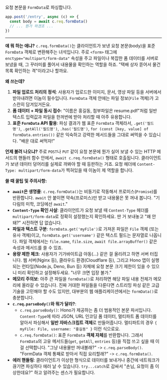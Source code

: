 요청 본문을 `FormData`로 파싱합니다.

```javascript
app.post('/entry', async (c) => {
  const body = await c.req.formData()
  // ... 뭔가 하겠죠 ...
})
```

---

**얘 뭐 하는 애냐?**
`c.req.formData()`는 클라이언트가 보낸 요청 본문(body)을 표준 `FormData` 객체로 변환해주는 녀석입니다. 주로 `<form>` 태그에 `enctype="multipart/form-data"` 속성을 주고 파일이나 복잡한 폼 데이터를 서버로 보냈을 때, 그 꾸러미를 풀어서 내용물을 확인하는 역할을 하죠. "택배 상자 뜯어서 물건 목록 확인하는 격"이라고나 할까요.

**왜 쓰는데?**
1.  **파일 업로드 처리의 정석**: 사용자가 업로드한 이미지, 문서, 영상 파일 등을 서버에서 받아내려면 이놈이 필수입니다. `FormData` 객체 안에는 파일 정보(`File` 객체)가 고스란히 담겨있거든요.
2.  **폼 데이터 + 파일 동시 접수**: "이름은 홍길동, 첨부파일은 resume.pdf"처럼 일반 텍스트 입력값과 파일을 한꺼번에 받아 처리할 때 아주 유용합니다.
3.  **표준 `FormData` API 활용**: 파싱 결과가 웹 표준 `FormData` 객체라서, `.get('필드명')`, `.getAll('필드명')`, `.has('필드명')`, `for (const [key, value] of formData.entries())` 같은 익숙하고 강력한 메서드들을 그대로 써먹을 수 있습니다. "배운 대로 써먹자!"

**언제 불려 나오냐?**
주로 `POST`나 `PUT` 같이 요청 본문에 뭔가 실어 보낼 수 있는 HTTP 메서드의 핸들러 함수 안에서, `await c.req.formData()` 형태로 호출됩니다. 클라이언트가 보낸 데이터 덩어리를 실제로 까봐야 할 때 등판하는 거죠. 요청 헤더에 `Content-Type: multipart/form-data`가 찍혀있을 때 이놈이 제 역할을 합니다.

**쓸 때 꿀팁 및 주의사항:**
*   **`await`은 생명줄**: `c.req.formData()`는 비동기로 작동해서 프로미스(`Promise`)를 반환합니다. `await` 안 붙이면 약속(프로미스)만 받고 내용물은 못 꺼내 봅니다. "기다림의 미학, 코딩에선 `await`."
*   **`Content-Type` 확인 사살**: 클라이언트가 요청 보낼 때 `Content-Type` 헤더를 `multipart/form-data`로 정확히 설정했는지 확인하세요. 딴 거 보내놓고 "왜 안돼?" 시전하면 답 없습니다.
*   **파일과 텍스트 구분**: `formData.get('myFile')`로 가져온 파일은 `File` 객체 (또는 유사 객체)이고, `formData.get('username')` 같은 텍스트 필드는 문자열로 나옵니다. 파일 객체에서는 `file.name`, `file.size`, `await file.arrayBuffer()` 같은 속성과 메서드를 쓸 수 있죠.
*   **용량 제한 체크**: 사용자가 기가바이트급 야동(...) 같은 걸 올리려고 하면 서버 터집니다. 웹 서버(Nginx 등), 클라우드 환경(Cloudflare 등), 그리고 Hono 앱이 실행되는 런타임(Node.js, Deno, Bun 등) 자체에 요청 본문 크기 제한이 있을 수 있으니 미리 확인하고 설정해두세요. "너무 크면 입장 불가."
*   **메모리 주의보**: 아주 큰 파일을 `formData()`로 처리하면 해당 파일 내용 전체가 메모리에 올라갈 수 있습니다. 진짜 거대한 파일들을 다룬다면 스트리밍 파싱 같은 고급 기술을 고민해야 할 수도 있지만, 대부분의 웹 애플리케이션에서는 `formData()`로 충분합니다.
*   **`c.req.parseBody()`와 뭐가 달라?**:
    *   `c.req.parseBody()`: Hono가 제공하는 좀 더 범용적인 본문 파서입니다. `Content-Type`에 따라 JSON, URL 인코딩 폼 데이터, 멀티파트 폼 데이터를 알아서 파싱해서 **일반 자바스크립트 객체**로 만들어줍니다. 멀티파트의 경우 `{ myFile: File, username: "홍길동" }` 이런 식으로요.
    *   `c.req.formData()`: 표준 `FormData` **객체 자체**를 반환합니다. 그래서 `FormData`의 고유 메서드들(`get`, `getAll`, `entries` 등)을 직접 쓰고 싶을 때 이걸 선택합니다.
    "그냥 내용물만 꺼내볼래?" -> `c.req.parseBody()`. "FormData 객체 통째로 받아서 직접 요리할래?" -> `c.req.formData()`.
*   **에러 핸들링**: 클라이언트가 이상한 형식으로 데이터를 보내거나 중간에 네트워크가 끊기면 파싱하다 에러 날 수 있습니다. `try...catch`로 감싸서 "손님, 요청이 좀 이상한데요?" 하고 알려주는 센스가 필요합니다.